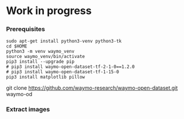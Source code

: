 # Work in progress

### Prerequisites

```
sudo apt-get install python3-venv python3-tk
cd $HOME
python3 -m venv waymo_venv
source waymo_venv/bin/activate
pip3 install --upgrade pip
# pip3 install waymo-open-dataset-tf-2-1-0==1.2.0
# pip3 install waymo-open-dataset-tf-1-15-0
pip3 install matplotlib pillow
```


git clone https://github.com/waymo-research/waymo-open-dataset.git waymo-od

### Extract images


